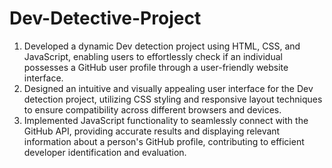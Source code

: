 # Dev-Detective-Project

1. Developed a dynamic Dev detection project using HTML, CSS, and JavaScript, enabling users to effortlessly check if an individual possesses a GitHub user profile through a user-friendly website interface.
2. Designed an intuitive and visually appealing user interface for the Dev detection project, utilizing CSS styling and responsive layout techniques to ensure compatibility across different browsers and devices.
3. Implemented JavaScript functionality to seamlessly connect with the GitHub API, providing accurate results and displaying relevant information about a person's GitHub profile, contributing to efficient developer identification and evaluation.
